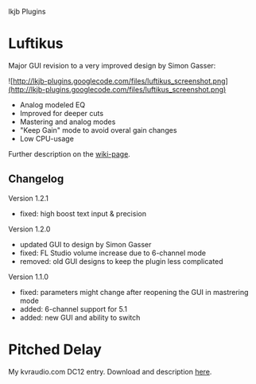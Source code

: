lkjb Plugins

# Luftikus #

Major GUI revision to a very improved design by Simon Gasser:

![http://lkjb-plugins.googlecode.com/files/luftikus_screenshot.png](http://lkjb-plugins.googlecode.com/files/luftikus_screenshot.png)

  * Analog modeled EQ
  * Improved for deeper cuts
  * Mastering and analog modes
  * "Keep Gain" mode to avoid overal gain changes
  * Low CPU-usage

Further description on the [wiki-page](http://code.google.com/p/lkjb-plugins/wiki/Luftikus).

## Changelog ##

Version 1.2.1
  * fixed: high boost text input & precision

Version 1.2.0
  * updated GUI to design by Simon Gasser
  * fixed: FL Studio volume increase due to 6-channel mode
  * removed: old GUI designs to keep the plugin less complicated

Version 1.1.0
  * fixed: parameters might change after reopening the GUI in mastrering mode
  * added: 6-channel support for 5.1
  * added: new GUI and ability to switch

# Pitched Delay #

My kvraudio.com DC12 entry.
Download and description [here](http://code.google.com/p/lkjb-dc12/).